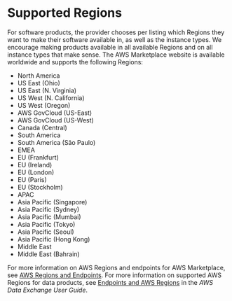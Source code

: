# Supported Regions<a name="supported-regions"></a>

For software products, the provider chooses per listing which Regions they want to make their software available in, as well as the instance types\. We encourage making products available in all available Regions and on all instance types that make sense\. The AWS Marketplace website is available worldwide and supports the following Regions:
+  North America 
  +  US East \(Ohio\) 
  +  US East \(N\. Virginia\) 
  +  US West \(N\. California\) 
  +  US West \(Oregon\) 
  +  AWS GovCloud \(US\-East\) 
  +  AWS GovCloud \(US\-West\) 
  +  Canada \(Central\) 
+  South America 
  +  South America \(São Paulo\) 
+  EMEA 
  +  EU \(Frankfurt\) 
  +  EU \(Ireland\) 
  +  EU \(London\) 
  +  EU \(Paris\) 
  +  EU \(Stockholm\) 
+  APAC 
  +  Asia Pacific \(Singapore\) 
  +  Asia Pacific \(Sydney\) 
  +  Asia Pacific \(Mumbai\) 
  +  Asia Pacific \(Tokyo\) 
  +  Asia Pacific \(Seoul\) 
  +  Asia Pacific \(Hong Kong\) 
+  Middle East 
  +  Middle East \(Bahrain\) 

For more information on AWS Regions and endpoints for AWS Marketplace, see [AWS Regions and Endpoints](https://docs.aws.amazon.com/general/latest/gr/rande.html#marketplace_region)\. For more information on supported AWS Regions for data products, see [Endpoints and AWS Regions](https://docs.aws.amazon.com/data-exchange/latest/userguide/limits.html#api-endpoints) in the *AWS Data Exchange User Guide*\.
